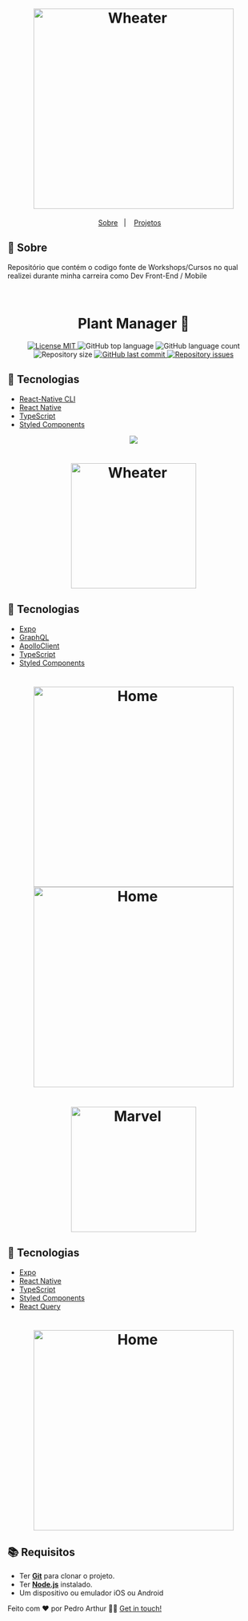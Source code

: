 ﻿<h1 align="center">
  <img alt="Wheater" src="https://media.giphy.com/media/AeHLxU7TZXCPS/giphy.gif" width="400px" />
</h1>

<p align="center">
  <a href="#page_with_curl-sobre">Sobre</a>&nbsp;&nbsp;&nbsp;|&nbsp;&nbsp;&nbsp;
  <a href="#hammer">Projetos</a>
  &nbsp;&nbsp;&nbsp;
 
</p>



## :page_with_curl: Sobre

Repositório que contém o codigo fonte de Workshops/Cursos no qual realizei durante minha carreira como Dev Front-End / Mobile

﻿<h1 align="center">Plant Manager 🌿</h1>

<p align="center">
  <a href="https://opensource.org/licenses/MIT">
    <img src="https://img.shields.io/badge/License-MIT-32B768" alt="License MIT">
  </a>
  
  <img alt="GitHub top language" src="https://img.shields.io/github/languages/top/Fekleite/plantmanager?color=32B768">

  <img alt="GitHub language count" src="https://img.shields.io/github/languages/count/Fekleite/plantmanager?color=32B768">

  <img alt="Repository size" src="https://img.shields.io/github/repo-size/Fekleite/plantmanager?color=32B768">
  
  <a href="https://github.com/Fekleite/plantmanager/commits/master">
    <img alt="GitHub last commit" src="https://img.shields.io/github/last-commit/Fekleite/plantmanager?color=32B768">
  </a>

  <a href="https://github.com/Fekleite/plantmanager/issues">
    <img alt="Repository issues" src="https://img.shields.io/github/issues/Fekleite/plantmanager?color=32B768">
  </a>
</p>


##  :hammer: Tecnologias
- [React-Native CLI](https://reactnative.dev/docs/environment-setup)
- [React Native](https://reactnative.dev/)
- [TypeScript](https://www.typescriptlang.org/)
- [Styled Components](https://styled-components.com/)


<p align="center"  >
  <img src="https://user-images.githubusercontent.com/48728541/115481500-1bddae00-a223-11eb-9914-2484983f38b4.png" />
</p>
  
  <h1 align="center">
  <img alt="Wheater" src="https://media.giphy.com/media/TVpeXDi8xTlyo/giphy.gif" width="250px" />
</h1>
  
##  :hammer: Tecnologias
- [Expo](https://expo.io/)
- [GraphQL](https://graphql.org/)
- [ApolloClient](https://www.apollographql.com/docs/)
- [TypeScript](https://www.typescriptlang.org/)
- [Styled Components](https://styled-components.com/)

<h1 align="center">
 <img alt="Home" src="https://i.imgur.com/TcBdv0N.png" width="400" />
 <img alt="Home" src="https://i.imgur.com/oUupQrS.png" width="400" />

</h1>

<h1 align="center">
  <img alt="Marvel" src="https://wallpaperaccess.com/full/342092.jpg" width="250px" />
</h1>

##  :hammer: Tecnologias
- [Expo](https://expo.io/)
- [React Native](https://reactnative.dev/)
- [TypeScript](https://www.typescriptlang.org/)
- [Styled Components](https://styled-components.com/)
- [React Query](https://react-query.tanstack.com/)

<h1 align="center">
 <img alt="Home" src="https://media.tenor.com/images/b705d5681438f3ef56611f87fa707704/tenor.gif" width="400" />

</h1>



## :books: Requisitos

- Ter [**Git**](https://git-scm.com/) para clonar o projeto.
- Ter [**Node.js**](https://nodejs.org/en/) instalado.
- Um dispositivo ou emulador iOS ou Android


Feito com ❤️ por Pedro Arthur 👋🏻 [Get in touch!](https://github.com/Pedroor)
